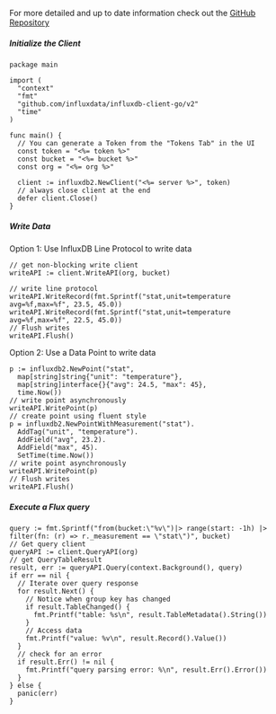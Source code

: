 For more detailed and up to date information check out the [GitHub Repository](https://github.com/influxdata/influxdb-client-go)

##### Initialize the Client

```
package main

import (
  "context"
  "fmt"
  "github.com/influxdata/influxdb-client-go/v2"
  "time"
)

func main() {
  // You can generate a Token from the "Tokens Tab" in the UI
  const token = "<%= token %>"
  const bucket = "<%= bucket %>"
  const org = "<%= org %>"

  client := influxdb2.NewClient("<%= server %>", token)
  // always close client at the end
  defer client.Close()
}
```

##### Write Data

Option 1: Use InfluxDB Line Protocol to write data

```
// get non-blocking write client
writeAPI := client.WriteAPI(org, bucket)

// write line protocol
writeAPI.WriteRecord(fmt.Sprintf("stat,unit=temperature avg=%f,max=%f", 23.5, 45.0))
writeAPI.WriteRecord(fmt.Sprintf("stat,unit=temperature avg=%f,max=%f", 22.5, 45.0))
// Flush writes
writeAPI.Flush()
```

Option 2: Use a Data Point to write data

```
p := influxdb2.NewPoint("stat",
  map[string]string{"unit": "temperature"},
  map[string]interface{}{"avg": 24.5, "max": 45},
  time.Now())
// write point asynchronously
writeAPI.WritePoint(p)
// create point using fluent style
p = influxdb2.NewPointWithMeasurement("stat").
  AddTag("unit", "temperature").
  AddField("avg", 23.2).
  AddField("max", 45).
  SetTime(time.Now())
// write point asynchronously
writeAPI.WritePoint(p)
// Flush writes
writeAPI.Flush()
```

##### Execute a Flux query

```
query := fmt.Sprintf("from(bucket:\"%v\")|> range(start: -1h) |> filter(fn: (r) => r._measurement == \"stat\")", bucket)
// Get query client
queryAPI := client.QueryAPI(org)
// get QueryTableResult
result, err := queryAPI.Query(context.Background(), query)
if err == nil {
  // Iterate over query response
  for result.Next() {
    // Notice when group key has changed
    if result.TableChanged() {
      fmt.Printf("table: %s\n", result.TableMetadata().String())
    }
    // Access data
    fmt.Printf("value: %v\n", result.Record().Value())
  }
  // check for an error
  if result.Err() != nil {
    fmt.Printf("query parsing error: %\n", result.Err().Error())
  }
} else {
  panic(err)
}
```
